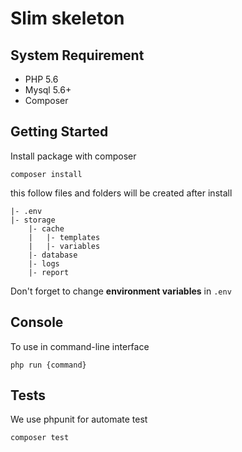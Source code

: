 # Slim skeleton

## System Requirement
- PHP 5.6
- Mysql 5.6+
- Composer

## Getting Started
Install package with composer

```
composer install
```
this follow files and folders will be created after install

```
|- .env
|- storage
    |- cache
    |   |- templates
    |   |- variables
    |- database
    |- logs
    |- report
```
Don't forget to change __environment variables__ in `.env`

## Console

To use in command-line interface

```
php run {command}
```

## Tests

We use phpunit for automate test

```
composer test

```

